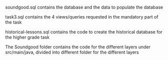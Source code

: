 soundgood.sql contains the database and the data to populate the database

task3.sql contains the 4 views/queries requested in the mandatory part of the task

historical-lessons.sql contains the code to create the historical database for the higher grade task

The Soundgood folder contains the code for the different layers under src/main/java, divided into different folder for the different layers
